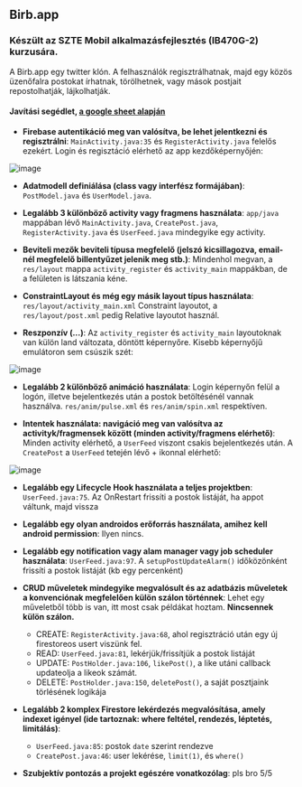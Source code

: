 ## Birb.app

### Készült az SZTE Mobil alkalmazásfejlesztés (IB470G-2) kurzusára.

A Birb.app egy twitter klón. 
A felhasználók regisztrálhatnak, majd egy közös üzenőfalra postokat írhatnak, törölhetnek, vagy mások postjait repostolhatják, lájkolhatják.

#### Javítási segédlet, [a google sheet alapján](https://docs.google.com/spreadsheets/d/1EjF3BcORhPtaLhDuegIORdjlUkcDQRfUdq1m6Tpxc48)

- **Firebase autentikáció meg van valósítva, be lehet jelentkezni és regisztrálni**: ``MainActivity.java:35`` és ``RegisterActivity.java`` felelős ezekért. Login és regisztáció elérhető az app kezdőképernyőjén:

![image](https://user-images.githubusercontent.com/80174357/236635719-ca0bcd8e-acf9-4b47-8ec1-26fc49bd824d.png)

- **Adatmodell definiálása (class vagy interfész formájában)**: ``PostModel.java`` és ``UserModel.java``.

- **Legalább 3 különböző activity vagy fragmens használata**: `app/java` mappában lévő ``MainActivity.java``, ``CreatePost.java``, ``RegisterActivity.java`` és ``UserFeed.java`` mindegyike egy activity.

- **Beviteli mezők beviteli típusa megfelelő (jelszó kicsillagozva, email-nél megfelelő billentyűzet jelenik meg stb.)**: Mindenhol megvan, a `res/layout` mappa `activity_register` és `activity_main` mappákban, de a felületen is látszania kéne.

- **ConstraintLayout és még egy másik layout típus használata**: `res/layout/activity_main.xml` Constraint layoutot, a `res/layout/post.xml` pedig Relative layoutot használ.

- **Reszponzív (...)**: Az `activity_register` és `activity_main` layoutoknak van külön land változata, döntött képernyőre. Kisebb képernyőjű emulátoron sem csúszik szét:
 
![image](https://user-images.githubusercontent.com/80174357/236636496-a7767498-8053-45e5-91a8-5862a327f4c6.png)

- **Legalább 2 különböző animáció használata**: Login képernyőn felül a logón, illetve bejelentkezés után a postok betöltésénél vannak használva. `res/anim/pulse.xml` és `res/anim/spin.xml` respektíven.

- **Intentek használata: navigáció meg van valósítva az activityk/fragmensek között (minden activity/fragmens elérhető)**: Minden activity elérhető, a `UserFeed` viszont csakis bejelentkezés után. A `CreatePost` a `UserFeed` tetején lévő + ikonnal elérhető:

![image](https://user-images.githubusercontent.com/80174357/236636701-0c0550da-d7ec-45d7-aa5c-b46968671b61.png)

- **Legalább egy Lifecycle Hook használata a teljes projektben**: ``UserFeed.java:75``. Az OnRestart frissíti a postok listáját, ha appot váltunk, majd vissza

- **Legalább egy olyan androidos erőforrás használata, amihez kell android permission**: Ilyen nincs.

- **Legalább egy notification vagy alam manager vagy job scheduler használata**: ``UserFeed.java:97``. A ``setupPostUpdateAlarm()`` időközönként frissíti a postok listáját (kb egy percenként)

- **CRUD műveletek mindegyike megvalósult és az adatbázis műveletek a konvenciónak megfelelően külön szálon történnek**:
Lehet egy műveletből több is van, itt most csak példákat hoztam. **Nincsennek külön szálon.**
  - CREATE: ``RegisterActivity.java:68``, ahol regisztráció után egy új firestoreos usert viszünk fel.
  - READ: ``UserFeed.java:81``, lekérjük/frissítjük a postok listáját
  - UPDATE: ``PostHolder.java:106``, ``likePost()``, a like utáni callback updateolja a likeok számát.
  - DELETE: ``PostHolder.java:150``, ``deletePost()``, a saját posztjaink törlésének logikája
  
- **Legalább 2 komplex Firestore lekérdezés megvalósítása, amely indexet igényel (ide tartoznak: where feltétel, rendezés, léptetés, limitálás)**:
  - ``UserFeed.java:85``: postok `date` szerint rendezve
  - ``CreatePost.java:46``: user lekérése, `limit(1)`, és `where()`
  
- **Szubjektív pontozás a projekt egészére vonatkozólag**: pls bro 5/5













